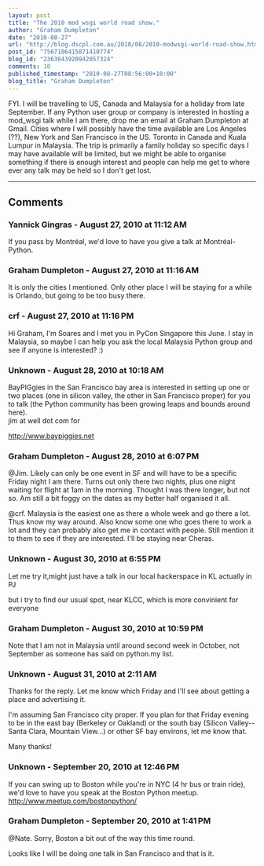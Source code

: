 ```yaml
---
layout: post
title: "The 2010 mod_wsgi world road show."
author: "Graham Dumpleton"
date: "2010-08-27"
url: "http://blog.dscpl.com.au/2010/08/2010-modwsgi-world-road-show.html"
post_id: "7567106415871410774"
blog_id: "2363643920942057324"
comments: 10
published_timestamp: "2010-08-27T08:56:00+10:00"
blog_title: "Graham Dumpleton"
---
```


FYI. I will be travelling to US, Canada and Malaysia for a holiday from late September. If any Python user group or company is interested in hosting a mod\_wsgi talk while I am there, drop me an email at Graham.Dumpleton at Gmail. Cities where I will possibly have the time available are Los Angeles \(??\), New York and San Francisco in the US. Toronto in Canada and Kuala Lumpur in Malaysia. The trip is primarily a family holiday so specific days I may have available will be limited, but we might be able to organise something if there is enough interest and people can help me get to where ever any talk may be held so I don't get lost.

---

## Comments

### Yannick Gingras - August 27, 2010 at 11:12 AM

If you pass by Montréal, we'd love to have you give a talk at Montréal-Python.

### Graham Dumpleton - August 27, 2010 at 11:16 AM

It is only the cities I mentioned. Only other place I will be staying for a while is Orlando, but going to be too busy there.

### crf - August 27, 2010 at 11:16 PM

Hi Graham, I'm Soares and I met you in PyCon Singapore this June. I stay in Malaysia, so maybe I can help you ask the local Malaysia Python group and see if anyone is interested? :\)

### Unknown - August 28, 2010 at 10:18 AM

BayPIGgies in the San Francisco bay area is interested in setting up one or two places \(one in silicon valley, the other in San Francisco proper\) for you to talk \(the Python community has been growing leaps and bounds around here\).   
jim at well dot com for   
  
http://www.baypiggies.net

### Graham Dumpleton - August 28, 2010 at 6:07 PM

@Jim. Likely can only be one event in SF and will have to be a specific Friday night I am there. Turns out only there two nights, plus one night waiting for flight at 1am in the morning. Thought I was there longer, but not so. Am still a bit foggy on the dates as my better half organised it all.  
  
@crf. Malaysia is the easiest one as there a whole week and go there a lot. Thus know my way around. Also know some one who goes there to work a lot and they can probably also get me in contact with people. Still mention it to them to see if they are interested. I'll be staying near Cheras.

### Unknown - August 30, 2010 at 6:55 PM

Let me try it,might just have a talk in our local hackerspace in KL actually in PJ  
  
but i try to find our usual spot, near KLCC, which is more convinient for everyone

### Graham Dumpleton - August 30, 2010 at 10:59 PM

Note that I am not in Malaysia until around second week in October, not September as someone has said on python.my list.

### Unknown - August 31, 2010 at 2:11 AM

Thanks for the reply. Let me know which Friday and I'll see about getting a place and advertising it.   
  
I'm assuming San Francisco city proper. If you plan for that Friday evening to be in the east bay \(Berkeley or Oakland\) or the south bay \(Silicon Valley--Santa Clara, Mountain View...\) or other SF bay environs, let me know that.   
  
Many thanks\!

### Unknown - September 20, 2010 at 12:46 PM

If you can swing up to Boston while you're in NYC \(4 hr bus or train ride\), we'd love to have you speak at the Boston Python meetup. http://www.meetup.com/bostonpython/

### Graham Dumpleton - September 20, 2010 at 1:41 PM

@Nate. Sorry, Boston a bit out of the way this time round.  
  
Looks like I will be doing one talk in San Francisco and that is it.

